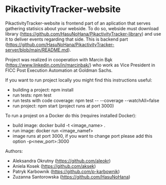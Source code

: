 # PikactivityTracker-website
PikactivityTracker-website is frontend part of an aplication that serves gathering statisics about your webside. To do so, webside must download library (https://github.com/HasuNoHana/PikactivityTracker-library) and use it to deliver events regarding that side. This is backend part (https://github.com/HasuNoHana/PikactivityTracker-server/blob/main/README.md).

Project was realized in cooperation with Marcin Bąk (https://www.linkedin.com/in/marcinbak/) who work as Vice President in FICC Post Execution Automation at Goldman Sachs.

If you want to run project locally you might find this instructions useful:
- building a project: npm install
- run tests: npm test
- run tests with code coverage: npm test -- --coverage --watchAll=false
- run project: npm start (project runs at port 3000)

To run a projest on a Docker do this (requires installed Docker):

- build image: docker build -t <image_name> .
- run image: docker run <image_namef>
- image runs at port 3000, if you want to change port please add this option -p<new_port>:3000

Authors:
- Aleksandra Okrutny (https://github.com/aleokr)
- Aniela Kosek (https://github.com/aksek)
- Patryk Karbownik (https://github.com/p-karbownik)
- Zuzanna Santorowska (https://github.com/HasuNoHana)
